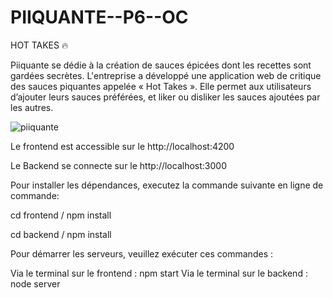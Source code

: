 # PIIQUANTE--P6--OC

HOT TAKES 🔥

Piiquante se dédie à la création de sauces épicées dont les recettes sont gardées secrètes. L'entreprise a développé une application web de critique des sauces piquantes appelée « Hot Takes ». Elle permet aux utilisateurs d’ajouter leurs sauces préférées, et liker ou disliker les sauces ajoutées par les autres.



![piiquante](https://user-images.githubusercontent.com/92583129/193869234-960aa137-ddfd-46a6-9454-e2dab1d80743.jpg)


Le frontend est accessible sur le http://localhost:4200

Le Backend se connecte sur le http://localhost:3000

Pour installer les dépendances, executez la commande suivante en ligne de commande:

cd frontend / npm install

cd backend / npm install

Pour démarrer les serveurs, veuillez exécuter ces commandes :

Via le terminal sur le frontend : npm start
Via le terminal sur le backend : node server
